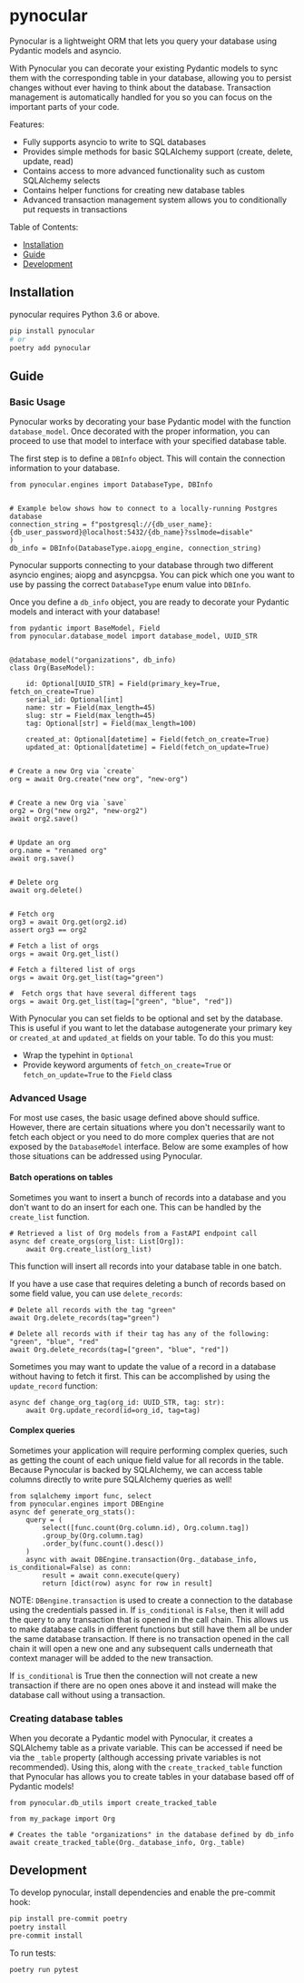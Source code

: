 # pynocular

Pynocular is a lightweight ORM that lets you query your database using Pydantic models and asyncio.

With Pynocular you can decorate your existing Pydantic models to sync them with the corresponding table in your
database, allowing you to persist changes without ever having to think about the database. Transaction management is 
automatically handled for you so you can focus on the important parts of your code.


Features:

- Fully supports asyncio to write to SQL databases
- Provides simple methods for basic SQLAlchemy support (create, delete, update, read)
- Contains access to more advanced functionality such as custom SQLAlchemy selects
- Contains helper functions for creating new database tables
- Advanced transaction management system allows you to conditionally put requests in transactions

Table of Contents:

- [Installation](#installation)
- [Guide](#guide)
- [Development](#development)

## Installation

pynocular requires Python 3.6 or above.

```bash
pip install pynocular
# or
poetry add pynocular
```

## Guide

### Basic Usage
Pynocular works by decorating your base Pydantic model with the function `database_model`. Once decorated
with the proper information, you can proceed to use that model to interface with your specified database table.

The first step is to define a `DBInfo` object. This will contain the connection information to your database.

```
from pynocular.engines import DatabaseType, DBInfo


# Example below shows how to connect to a locally-running Postgres database
connection_string = f"postgresql://{db_user_name}:{db_user_password}@localhost:5432/{db_name}?sslmode=disable"
)
db_info = DBInfo(DatabaseType.aiopg_engine, connection_string)
```

Pynocular supports connecting to your database through two different asyncio engines; aiopg and asyncpgsa.
You can pick which one you want to use by passing the correct `DatabaseType` enum value into `DBInfo`.

Once you define a `db_info` object, you are ready to decorate your Pydantic models and interact with your database!

```
from pydantic import BaseModel, Field
from pynocular.database_model import database_model, UUID_STR


@database_model("organizations", db_info)
class Org(BaseModel):

    id: Optional[UUID_STR] = Field(primary_key=True, fetch_on_create=True)
    serial_id: Optional[int]
    name: str = Field(max_length=45)
    slug: str = Field(max_length=45)
    tag: Optional[str] = Field(max_length=100)

    created_at: Optional[datetime] = Field(fetch_on_create=True)
    updated_at: Optional[datetime] = Field(fetch_on_update=True)


# Create a new Org via `create`
org = await Org.create("new org", "new-org")


# Create a new Org via `save`
org2 = Org("new org2", "new-org2")
await org2.save()


# Update an org
org.name = "renamed org"
await org.save()


# Delete org
await org.delete()


# Fetch org
org3 = await Org.get(org2.id)
assert org3 == org2

# Fetch a list of orgs
orgs = await Org.get_list()

# Fetch a filtered list of orgs
orgs = await Org.get_list(tag="green")

#  Fetch orgs that have several different tags
orgs = await Org.get_list(tag=["green", "blue", "red"])
```

With Pynocular you can set fields to be optional and set by the database. This is useful
if you want to let the database autogenerate your primary key or `created_at` and `updated_at` fields
on your table. To do this you must:
* Wrap the typehint in `Optional`
* Provide keyword arguments of `fetch_on_create=True` or `fetch_on_update=True` to the `Field` class

### Advanced Usage
For most use cases, the basic usage defined above should suffice. However, there are certain situations
where you don't necessarily want to fetch each object or you need to do more complex queries that
are not exposed by the `DatabaseModel` interface. Below are some examples of how those situations can
be addressed using Pynocular.

#### Batch operations on tables
Sometimes you want to insert a bunch of records into a database and you don't want to do an insert for each one.
This can be handled by the `create_list` function.

```
# Retrieved a list of Org models from a FastAPI endpoint call
async def create_orgs(org_list: List[Org]):
    await Org.create_list(org_list)

```
This function will insert all records into your database table in one batch.


If you have a use case that requires deleting a bunch of records based on some field value, you can use `delete_records`:
```
# Delete all records with the tag "green"
await Org.delete_records(tag="green")

# Delete all records with if their tag has any of the following: "green", "blue", "red"
await Org.delete_records(tag=["green", "blue", "red"])
```

Sometimes you may want to update the value of a record in a database without having to fetch it first. This can be accomplished by using
the `update_record` function:
```
async def change_org_tag(org_id: UUID_STR, tag: str):
    await Org.update_record(id=org_id, tag=tag)
```

#### Complex queries
Sometimes your application will require performing complex queries, such as getting the count of each unique field value for all records in the table.
Because Pynocular is backed by SQLAlchemy, we can access table columns directly to write pure SQLAlchemy queries as well!

```
from sqlalchemy import func, select
from pynocular.engines import DBEngine
async def generate_org_stats():
    query = (
        select([func.count(Org.column.id), Org.column.tag])
        .group_by(Org.column.tag)
        .order_by(func.count().desc())
    )
    async with await DBEngine.transaction(Org._database_info, is_conditional=False) as conn:
        result = await conn.execute(query)
        return [dict(row) async for row in result]
``` 
NOTE: `DBengine.transaction` is used to create a connection to the database using the credentials passed in.
If `is_conditional` is `False`, then it will add the query to any transaction that is opened in the call chain. This allows us to make database calls
in different functions but still have them all be under the same database transaction. If there is no transaction opened in the call chain it will open
a new one and any subsequent calls underneath that context manager will be added to the new transaction.

If `is_conditional` is True then the connection will not create a new transaction if there are no open ones above it and instead will make the database call
without using a transaction.


### Creating database tables
When you decorate a Pydantic model with Pynocular, it creates a SQLAlchemy table as a private variable. This can be accessed if need be via the `_table` property
(although accessing private variables is not recommended). Using this, along with the `create_tracked_table` function that Pynocular has allows you to create tables
in your database based off of Pydantic models!

```
from pynocular.db_utils import create_tracked_table

from my_package import Org

# Creates the table "organizations" in the database defined by db_info
await create_tracked_table(Org._database_info, Org._table)

```

## Development

To develop pynocular, install dependencies and enable the pre-commit hook:

```bash
pip install pre-commit poetry
poetry install
pre-commit install
```

To run tests:

```bash
poetry run pytest
```
